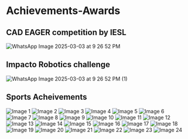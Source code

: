 # Achievements-Awards
## CAD EAGER competition by IESL 
![WhatsApp Image 2025-03-03 at 9 26 52 PM](https://github.com/user-attachments/assets/a051821c-90fc-42e3-b071-525eb9a5bc1a)

## Impacto Robotics challenge

![WhatsApp Image 2025-03-03 at 9 26 52 PM (1)](https://github.com/user-attachments/assets/90cdf3aa-c157-4bd0-979e-3dfa03b79483)

## Sports Acheivements
<style>
  .resized-img {
    width: "300";
    height: "400";
  }
</style>

<img class="resized-img" src="https://github.com/user-attachments/assets/b3aa0056-046c-4633-8866-25f7f5b1213d" alt="Image 1">
<img class="resized-img" src="https://github.com/user-attachments/assets/d0373ad1-7094-47c4-a035-46ecd2297e80" alt="Image 2">
<img class="resized-img" src="https://github.com/user-attachments/assets/eda7ed77-6742-419f-a195-31ad46aa6e3e" alt="Image 3">
<img class="resized-img" src="https://github.com/user-attachments/assets/be0d511c-4161-4a3e-aae6-1d7c599dc5ba" alt="Image 4">
<img class="resized-img" src="https://github.com/user-attachments/assets/ba7779dd-518c-4234-9e9c-97f7b41e0e8e" alt="Image 5">
<img class="resized-img" src="https://github.com/user-attachments/assets/92df8acd-869d-47a4-b1b7-ce93e1755006" alt="Image 6">
<img class="resized-img" src="https://github.com/user-attachments/assets/bfcea07d-f4da-4275-8e4c-582a60d716ff" alt="Image 7">
<img class="resized-img" src="https://github.com/user-attachments/assets/82143687-a2db-4d6e-aea2-8d855e9367dd" alt="Image 8">
<img class="resized-img" src="https://github.com/user-attachments/assets/e7b46c0e-5460-4083-b59a-25881e218c28" alt="Image 9">
<img class="resized-img" src="https://github.com/user-attachments/assets/8f428aa3-0888-468c-919b-977c742b584f" alt="Image 10">
<img class="resized-img" src="https://github.com/user-attachments/assets/b84dcf3d-2792-40bf-aba5-f5d472272f89" alt="Image 11">
<img class="resized-img" src="https://github.com/user-attachments/assets/89c32530-0fba-4d42-8829-a30f943017ca" alt="Image 12">
<img class="resized-img" src="https://github.com/user-attachments/assets/00f55161-b02f-408f-854d-6214e7c79c13" alt="Image 13">
<img class="resized-img" src="https://github.com/user-attachments/assets/179afebe-096a-4216-8787-be2cec1629f5" alt="Image 14">
<img class="resized-img" src="https://github.com/user-attachments/assets/07a1199b-20cd-41c9-bbe6-5a4be470aac2" alt="Image 15">
<img class="resized-img" src="https://github.com/user-attachments/assets/d80ae61f-0b64-4e58-93d4-03a122d9b744" alt="Image 16">
<img class="resized-img" src="https://github.com/user-attachments/assets/94318cde-7767-4bb0-ae9e-3708a195f038" alt="Image 17">
<img class="resized-img" src="https://github.com/user-attachments/assets/f711ac4a-965f-4d8c-93f2-53c07237bb04" alt="Image 18">
<img class="resized-img" src="https://github.com/user-attachments/assets/d7807253-f10d-4287-b62d-11dbf24b9158" alt="Image 19">
<img class="resized-img" src="https://github.com/user-attachments/assets/04c0609a-a737-4ce3-a558-341702f6e518" alt="Image 20">
<img class="resized-img" src="https://github.com/user-attachments/assets/d887b035-f7f7-469b-a44f-2859349f0cce" alt="Image 21">
<img class="resized-img" src="https://github.com/user-attachments/assets/258a01be-420c-44ea-99c9-77aad4e70df0" alt="Image 22">
<img class="resized-img" src="https://github.com/user-attachments/assets/e2053173-276b-4979-adae-5be5bd6cf913" alt="Image 23">
<img class="resized-img" src="https://github.com/user-attachments/assets/f52d8231-b3e2-4dbc-bb31-e39f7c3726e5" alt="Image 24">

